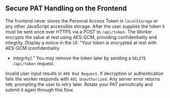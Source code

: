 ## Secure PAT Handling on the Frontend

The frontend never stores the Personal Access Token in `localStorage` or any
other JavaScript accessible storage. After the user supplies the token it must
be sent once over HTTPS via a POST to `/api/token`. The Worker encrypts the
value at rest using AES-GCM, providing confidentiality and integrity. Display a
notice in the UI: "Your token is encrypted at rest with AES-GCM (confidentiality
+ integrity)." You may remove the token later by sending a `DELETE /api/token`
request.

Invalid user input results in `400 Bad Request`. If decryption or authentication
fails the worker responds with `401 Unauthorized`. Any server error returns
`500`, prompting the user to retry later. Rotate your PAT periodically and
submit it again through this flow.
